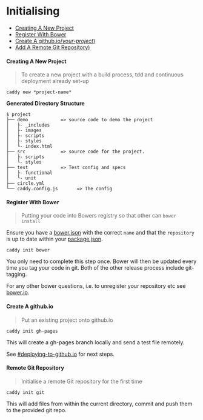 # Initialising

 * [Creating A New Project](#creating-a-new-project)
 * [Register With Bower](#register-with-bower)
 * [Create A github.io/*your-project*)](#create-a-github.io)
 * [Add A Remote Git Repository)](#remote-git-repository)

#### Creating A New Project

> To create a new project with a build process, tdd and continuous deployment already set-up

`caddy new *project-name*`

**Generated Directory Structure**

    $ project
    ├── demo            => source code to demo the project
    │   ├- _includes
    │   ├- images
    │   ├- scripts
    │   ├- styles
    │   └- index.html
    ├── src             => source code for the project.
    │   ├- scripts
    │   └- styles
    ├── test            => Test config and specs
    │   ├- functional
    │   └- unit
    ├── circle.yml
    └── caddy.config.js       => The config

#### Register With Bower

> Putting your code into Bowers registry so that other can `bower install`

Ensure you have a [bower.json](https://github.com/bower/bower.json-spec) with the correct `name` and that the `repository` is up to date within your [package.json](https://docs.npmjs.com/files/package.json).

`caddy init bower`

You only need to complete this step once.
Bower will then be updated every time you tag your code in git.
Both of the other release process include git-tagging.

For any other bower questions, i.e. to unregister your repository etc see [bower.io](http://bower.io/).

#### Create A github.io

> Put an existing project onto github.io

`caddy init gh-pages`

This will create a gh-pages branch locally and send a test file remotely.

See [#deploying-to-github.io](#deploying-to-github.io) for next steps.

#### Remote Git Repository

> Initialise a remote Git repository for the first time

`caddy init git`

This will add files from within the current directory, commit and push them to the provided git repo.
